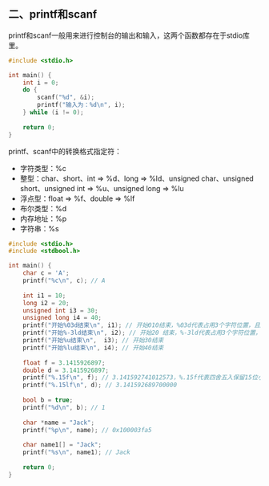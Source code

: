 ## 二、printf和scanf

printf和scanf一般用来进行控制台的输出和输入，这两个函数都存在于stdio库里。

```c
#include <stdio.h>

int main() {
    int i = 0;
    do {
        scanf("%d", &i);
        printf("输入为：%d\n", i);
    } while (i != 0);
    
    return 0;
}
```

printf、scanf中的转换格式指定符：

* 字符类型：%c
* 整型：char、short、int => %d、long => %ld、unsigned char、unsigned short、unsigned int => %u、unsigned long => %lu
* 浮点型：float => %f、double => %lf
* 布尔类型：%d
* 内存地址：%p
* 字符串：%s

```c
#include <stdio.h>
#include <stdbool.h>

int main() {
    char c = 'A';
    printf("%c\n", c); // A
    
    int i1 = 10;
    long i2 = 20;
    unsigned int i3 = 30;
    unsigned long i4 = 40;
    printf("开始%03d结束\n", i1); // 开始010结束，%03d代表占用3个字符位置，且默认靠右对齐，空白的位置用0补齐
    printf("开始%-3ld结束\n", i2); // 开始20 结束，%-3ld代表占用3个字符位置，且靠左对齐，空白的位置用 补齐
    printf("开始%u结束\n",  i3); // 开始30结束
    printf("开始%lu结束\n", i4); // 开始40结束
    
    float f = 3.1415926897;
    double d = 3.1415926897;
    printf("%.15f\n", f); // 3.141592741012573，%.15f代表四舍五入保留15位小数
    printf("%.15lf\n", d); // 3.141592689700000
    
    bool b = true;
    printf("%d\n", b); // 1
    
    char *name = "Jack";
    printf("%p\n", name); // 0x100003fa5
    
    char name1[] = "Jack";
    printf("%s\n", name1); // Jack
    
    return 0;
}
```

